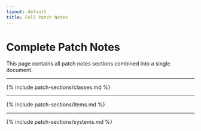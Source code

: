 ```yaml
---
layout: default
title: Full Patch Notes
---
```


# Complete Patch Notes

This page contains all patch notes sections combined into a single document.

---

{% include patch-sections/classes.md %}

---

{% include patch-sections/items.md %}

---

{% include patch-sections/systems.md %}